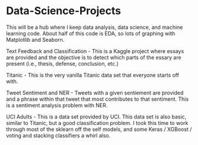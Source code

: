 # Data-Science-Projects
This will be a hub where I keep data analysis, data science, and machine learning code. About half of this code is EDA, so lots of graphing with Matplotlib and Seaborn.

Text Feedback and Classification - This is a Kaggle project where essays are provided and the objective is to detect which parts of the essary are present (i.e., thesis, defense, conclusion, etc.)

Titanic - This is the very vanilla Titanic data set that everyone starts off with.

Tweet Sentiment and NER - Tweets with a given sentiement are provided and a phrase within that tweet that most contributes to that sentiment. This is a sentiment analysis problem with NER.

UCI Adults - This is a data set provided by UCI. This data set is also basic, similar to Titanic, but a good classification problem. I took this time to work through most of the sklearn off the self models, and some Keras / XGBoost / voting and stacking classifiers a whirl also.